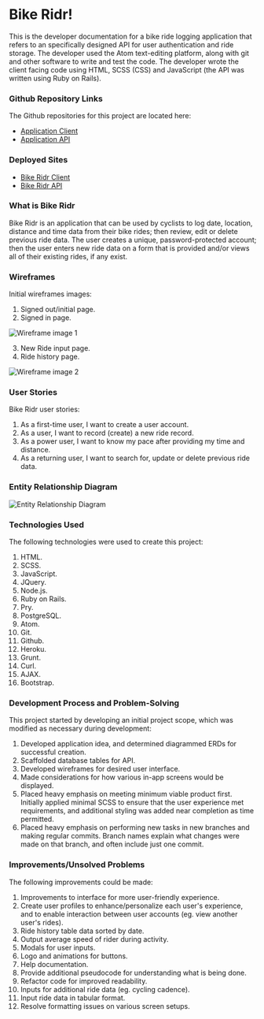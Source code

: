 # Bike Ridr!

This is the developer documentation for a bike ride logging application that refers to an specifically designed API for user authentication and ride storage. The developer used the Atom text-editing platform, along with git and other software to write and test the code. The developer wrote the client facing code using HTML, SCSS (CSS) and JavaScript (the API was written using Ruby on Rails).

### Github Repository Links
The Github repositories for this project are located here:
- [Application Client](https://github.com/carlojacob/bike-ridr-client)
- [Application API](https://github.com/carlojacob/bike-ridr-api)

### Deployed Sites
- [Bike Ridr Client](https://carlojacob.github.io/bike-ridr-client/)
- [Bike Ridr API](https://bike-ridr-api.herokuapp.com/)

### What is Bike Ridr
Bike Ridr is an application that can be used by cyclists to log date, location, distance and time data from their bike rides; then review, edit or delete previous ride data. The user creates a unique, password-protected account; then the user enters new ride data on a form that is provided and/or views all of their existing rides, if any exist.

### Wireframes
Initial wireframes images:
1. Signed out/initial page.
2. Signed in page.

![Wireframe image 1](https://i.imgur.com/s7Dczmr.jpg "Wireframe Image 1")

3. New Ride input page.
4. Ride history page.

![Wireframe image 2](https://i.imgur.com/5AZvv3k.jpg "Wireframe Image 2")

### User Stories
Bike Ridr user stories:
1. As a first-time user, I want to create a user account.
2. As a user, I want to record (create) a new ride record.
3. As a power user, I want to know my pace after providing my time and distance.
4. As a returning user, I want to search for, update or delete previous ride data.

### Entity Relationship Diagram
![Entity Relationship Diagram](https://i.imgur.com/g2wHJVo.jpg "Entity Relationship Diagram")

### Technologies Used
The following technologies were used to create this project:
1. HTML.
2. SCSS.
3. JavaScript.
4. JQuery.
5. Node.js.
6. Ruby on Rails.
7. Pry.
8. PostgreSQL.
9. Atom.
10. Git.
11. Github.
12. Heroku.
13. Grunt.
14. Curl.
15. AJAX.
16. Bootstrap.

### Development Process and Problem-Solving
This project started by developing an initial project scope, which was modified as necessary during development:
1. Developed application idea, and determined diagrammed ERDs for successful creation.
2. Scaffolded database tables for API.
3. Developed wireframes for desired user interface.
4. Made considerations for how various in-app screens would be displayed.
5. Placed heavy emphasis on meeting minimum viable product first. Initially applied minimal SCSS to ensure that the user experience met requirements, and additional styling was added near completion as time permitted.
6. Placed heavy emphasis on performing new tasks in new branches and making regular commits. Branch names explain what changes were made on that branch, and often include just one commit.

### Improvements/Unsolved Problems
The following improvements could be made:
1. Improvements to interface for more user-friendly experience.
2. Create user profiles to enhance/personalize each user's experience, and to enable interaction between user accounts (eg. view another user's rides).
3. Ride history table data sorted by date.
4. Output average speed of rider during activity.
5. Modals for user inputs.
6. Logo and animations for buttons.
7. Help documentation.
8. Provide additional pseudocode for understanding what is being done.
9. Refactor code for improved readability.
10. Inputs for additional ride data (eg. cycling cadence).
11. Input ride data in tabular format.
12. Resolve formatting issues on various screen setups.

